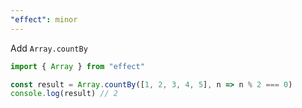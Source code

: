 ```yaml
---
"effect": minor
---
```


Add `Array.countBy`

```ts
import { Array } from "effect"

const result = Array.countBy([1, 2, 3, 4, 5], n => n % 2 === 0)
console.log(result) // 2
```
